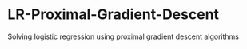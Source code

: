 # LR-Proximal-Gradient-Descent
 Solving logistic regression using proximal gradient descent algorithms
